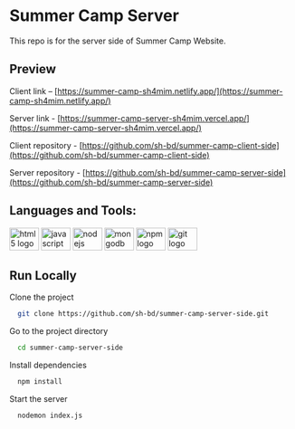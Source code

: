 # Summer Camp Server
This repo is for the server side of Summer Camp Website.

## Preview

Client link – [https://summer-camp-sh4mim.netlify.app/](https://summer-camp-sh4mim.netlify.app/)

Server link - [https://summer-camp-server-sh4mim.vercel.app/](https://summer-camp-server-sh4mim.vercel.app/)

Client repository - [https://github.com/sh-bd/summer-camp-client-side](https://github.com/sh-bd/summer-camp-client-side)

Server repository - [https://github.com/sh-bd/summer-camp-server-side](https://github.com/sh-bd/summer-camp-server-side)

## Languages and Tools:
<div align="left">
  <img src="https://cdn.jsdelivr.net/gh/devicons/devicon/icons/html5/html5-plain-wordmark.svg" height="40" width="52" alt="html5 logo"  />
  <img src="https://cdn.jsdelivr.net/gh/devicons/devicon/icons/javascript/javascript-original.svg" height="40" width="52" alt="javascript logo"  />
  <img src="https://cdn.jsdelivr.net/gh/devicons/devicon/icons/nodejs/nodejs-original.svg" height="40" width="52" alt="nodejs logo"  />
  <img src="https://cdn.jsdelivr.net/gh/devicons/devicon/icons/mongodb/mongodb-original.svg" height="40" width="52" alt="mongodb logo"  />
  <img src="https://cdn.jsdelivr.net/gh/devicons/devicon/icons/npm/npm-original-wordmark.svg" height="40" width="52" alt="npm logo"  />
  <img src="https://cdn.jsdelivr.net/gh/devicons/devicon/icons/git/git-plain-wordmark.svg" height="40" width="52" alt="git logo"  />
</div>

## Run Locally

Clone the project

```bash
  git clone https://github.com/sh-bd/summer-camp-server-side.git
```

Go to the project directory

```bash
  cd summer-camp-server-side
```

Install dependencies

```bash
  npm install
```

Start the server

```bash
  nodemon index.js
```